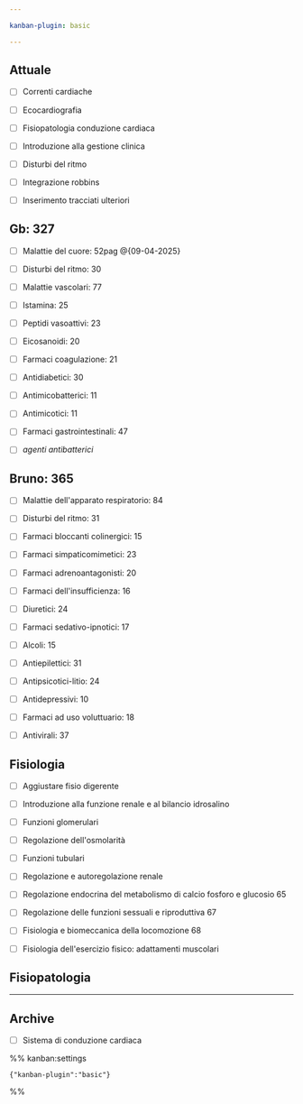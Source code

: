 ```yaml
---

kanban-plugin: basic

---
```


## Attuale

- [ ] Correnti cardiache
- [ ] Ecocardiografia
- [ ] Fisiopatologia conduzione cardiaca
- [ ] Introduzione alla gestione clinica
- [ ] Disturbi del ritmo
- [ ] Integrazione robbins
- [ ] Inserimento tracciati ulteriori


## Gb: 327

- [ ] Malattie del cuore: 52pag @{09-04-2025}
- [ ] Disturbi del ritmo: 30
- [ ] Malattie vascolari: 77
- [ ] Istamina: 25
- [ ] Peptidi vasoattivi: 23
- [ ] Eicosanoidi: 20
- [ ] Farmaci coagulazione: 21
- [ ] Antidiabetici: 30
- [ ] Antimicobatterici: 11
- [ ] Antimicotici: 11
- [ ] Farmaci gastrointestinali: 47
- [ ] *agenti antibatterici*


## Bruno: 365

- [ ] Malattie dell'apparato respiratorio: 84
- [ ] Disturbi del ritmo: 31
- [ ] Farmaci bloccanti colinergici: 15
- [ ] Farmaci simpaticomimetici: 23
- [ ] Farmaci adrenoantagonisti: 20
- [ ] Farmaci dell'insufficienza: 16
- [ ] Diuretici: 24
- [ ] Farmaci sedativo-ipnotici: 17
- [ ] Alcoli: 15
- [ ] Antiepilettici: 31
- [ ] Antipsicotici-litio: 24
- [ ] Antidepressivi: 10
- [ ] Farmaci ad uso voluttuario: 18
- [ ] Antivirali: 37


## Fisiologia

- [ ] Aggiustare fisio digerente
- [ ] Introduzione alla funzione renale e al bilancio idrosalino
- [ ] Funzioni glomerulari
- [ ] Regolazione dell'osmolarità
- [ ] Funzioni tubulari
- [ ] Regolazione e autoregolazione renale
- [ ] Regolazione endocrina del metabolismo di calcio fosforo e glucosio 65
- [ ] Regolazione delle funzioni sessuali e riproduttiva 67
- [ ] Fisiologia e biomeccanica della locomozione 68
- [ ] Fisiologia dell'esercizio fisico: adattamenti muscolari


## Fisiopatologia



***

## Archive

- [ ] Sistema di conduzione cardiaca

%% kanban:settings
```
{"kanban-plugin":"basic"}
```
%%